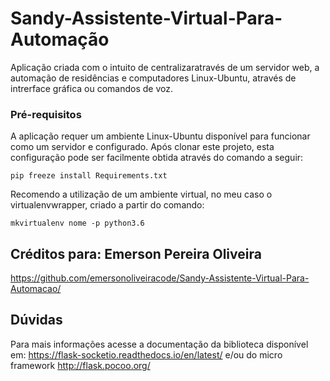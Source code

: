 # Sandy-Assistente-Virtual-Para-Automação

Aplicação criada com o intuito de centralizaratravés de um servidor web, a automação de residências e computadores Linux-Ubuntu, através de intrerface gráfica ou comandos de voz.

### Pré-requisitos

A aplicação requer um ambiente Linux-Ubuntu disponível para funcionar como um servidor e configurado. Após clonar este projeto, esta configuração pode ser facilmente obtida através do comando a seguir: 

```
pip freeze install Requirements.txt
```
Recomendo a utilização de um ambiente virtual, no meu caso o virtualenvwrapper, criado a partir do comando:

```
mkvirtualenv nome -p python3.6
```
## Créditos para: Emerson Pereira Oliveira

https://github.com/emersonoliveiracode/Sandy-Assistente-Virtual-Para-Automacao/

## Dúvidas

Para mais informações acesse a documentação da biblioteca disponível em: https://flask-socketio.readthedocs.io/en/latest/ e/ou do micro framework http://flask.pocoo.org/ 
